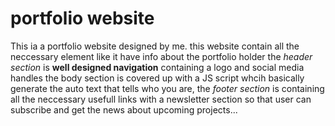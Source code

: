 # portfolio website 
This ia a portfolio website designed by me.
this website contain all the neccessary element like it have info about the portfolio holder
the *header section* is **well designed navigation**  containing a logo and social media handles
the body section is covered up with a JS script whcih basically generate the auto text that tells who you are,
the *footer section* is containing all the neccessary usefull links with a newsletter section so that user can subscribe and get the news about upcoming projects...
